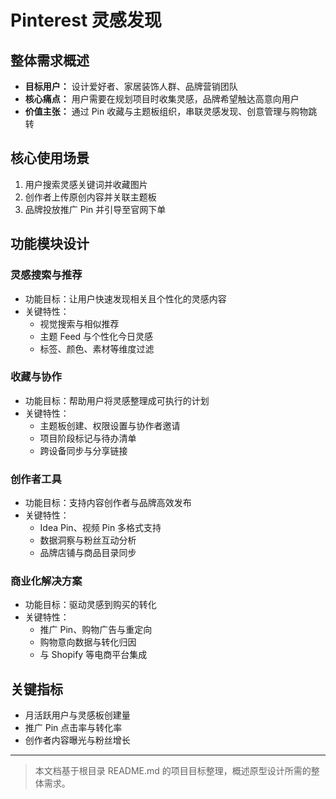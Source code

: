 # Pinterest 灵感发现

## 整体需求概述

- **目标用户：** 设计爱好者、家居装饰人群、品牌营销团队
- **核心痛点：** 用户需要在规划项目时收集灵感，品牌希望触达高意向用户
- **价值主张：** 通过 Pin 收藏与主题板组织，串联灵感发现、创意管理与购物跳转

## 核心使用场景

1. 用户搜索灵感关键词并收藏图片
2. 创作者上传原创内容并关联主题板
3. 品牌投放推广 Pin 并引导至官网下单

## 功能模块设计

### 灵感搜索与推荐

- 功能目标：让用户快速发现相关且个性化的灵感内容
- 关键特性：
  - 视觉搜索与相似推荐
  - 主题 Feed 与个性化今日灵感
  - 标签、颜色、素材等维度过滤

### 收藏与协作

- 功能目标：帮助用户将灵感整理成可执行的计划
- 关键特性：
  - 主题板创建、权限设置与协作者邀请
  - 项目阶段标记与待办清单
  - 跨设备同步与分享链接

### 创作者工具

- 功能目标：支持内容创作者与品牌高效发布
- 关键特性：
  - Idea Pin、视频 Pin 多格式支持
  - 数据洞察与粉丝互动分析
  - 品牌店铺与商品目录同步

### 商业化解决方案

- 功能目标：驱动灵感到购买的转化
- 关键特性：
  - 推广 Pin、购物广告与重定向
  - 购物意向数据与转化归因
  - 与 Shopify 等电商平台集成

## 关键指标

- 月活跃用户与灵感板创建量
- 推广 Pin 点击率与转化率
- 创作者内容曝光与粉丝增长

---

> 本文档基于根目录 README.md 的项目目标整理，概述原型设计所需的整体需求。